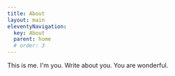 ```yaml
---
title: About
layout: main
eleventyNavigation:
  key: About  
  parent: home
  # order: 3
---
```


This is me. I'm you. Write about you. You are wonderful.